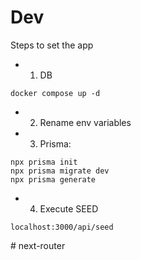 # Dev

Steps to set the app

* 1) DB

```
docker compose up -d
```


* 2) Rename env variables
* 3) Prisma:

```
npx prisma init
npx prisma migrate dev
npx prisma generate
```

* 4) Execute SEED

```
localhost:3000/api/seed
```
#   n e x t - r o u t e r  
 